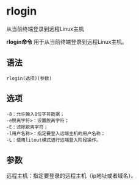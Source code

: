rlogin
===

从当前终端登录到远程Linux主机


**rlogin命令** 用于从当前终端登录到远程Linux主机。

##  语法

```
rlogin(选项)(参数)
```

##  选项

```
-8：允许输入8位字符数据；
-e脱离字符>：设置脱离字符；
-E：滤除脱离字符；
-l用户名称>：指定要登入远端主机的用户名称；
-L：使用litout模式进行远端登入阶段操作。
```

##  参数

远程主机：指定要登录的远程主机（ip地址或者域名）。



